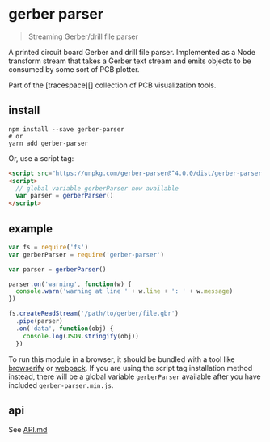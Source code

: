 # gerber parser

> Streaming Gerber/drill file parser

A printed circuit board Gerber and drill file parser. Implemented as a Node transform stream that takes a Gerber text stream and emits objects to be consumed by some sort of PCB plotter.

Part of the [tracespace][] collection of PCB visualization tools.

## install

```shell
npm install --save gerber-parser
# or
yarn add gerber-parser
```

Or, use a script tag:

```html
<script src="https://unpkg.com/gerber-parser@^4.0.0/dist/gerber-parser.min.js"></script>
<script>
  // global variable gerberParser now available
  var parser = gerberParser()
</script>
```

## example

```js
var fs = require('fs')
var gerberParser = require('gerber-parser')

var parser = gerberParser()

parser.on('warning', function(w) {
  console.warn('warning at line ' + w.line + ': ' + w.message)
})

fs.createReadStream('/path/to/gerber/file.gbr')
  .pipe(parser)
  .on('data', function(obj) {
    console.log(JSON.stringify(obj))
  })
```

To run this module in a browser, it should be bundled with a tool like [browserify][] or [webpack][]. If you are using the script tag installation method instead, there will be a global variable `gerberParser` available after you have included `gerber-parser.min.js`.

[browserify]: http://browserify.org/
[webpack]: https://webpack.js.org/

## api

See [API.md](./API.md)
